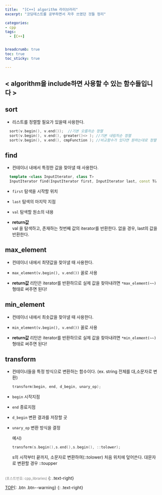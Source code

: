 ```yaml
---
title:  "[C++] algorithm 라이브러리"
excerpt: "코딩테스트를 공부하면서 자주 쓰였던 것들 정리"

categories:
- cpp
tags:
  - [C++]


breadcrumb: true
toc: true
toc_sticky: true

---
```


<h2> < algorithm을 include하면 사용할 수 있는 함수들입니다 > </h2>


##  sort
  - 리스트를 정렬할 필요가 있을때 사용한다.
  ```c++
    sort(v.begin(), v.end());  //기본 오름차순 정렬
    sort(v.begin(), v.end(), greater()<> ); //기본 내림차순 정렬
    sort(v.begin(), v.end(), cmpFunction ); //비교함수가 있다면 원하는대로 정렬
  ```

## find
  - 컨테이너 내에서 특정한 값을 찾아낼 때 사용한다.
  ```c++
    template <class InputIterator, class T>
    InputIterator find(InputIterator first, InputIterator last, const T& val);
  ```
  - `first`      탐색을 시작할 위치
  - `last`      탐색의 마지막 지점
  - `val`      탐색할 원소의 내용   

   - **return값**  
    val 을 탐색하고, 존재하는 첫번째 값의 iterator를 반환한다. 없을 경우, last의 값을 반환한다.


## max_element
  - 컨테이너 내에서 최댓값을 찾아낼 때 사용한다.
  - `max_element(v.begin(), v.end())` 꼴로 사용

  - **return값**
    리턴은 iterator를 반환하므로 실제 값을 찾아내려면 `*max_element(~~)` 형태로 써주면 된다!

## min_element
- 컨테이너 내에서 최솟값을 찾아낼 때 사용한다.
- `min_element(v.begin(), v.end())` 꼴로 사용

- **return값**
리턴은 iterator를 반환하므로 실제 값을 찾아내려면 `*min_element(~~)` 형태로 써주면 된다!



## transform
- 컨테이너들을 특정 방식으로 변환하는 함수이다. (ex. string 전체를 대,소문자로 변환)
  
  ```c++
  transform(begin, end, d_begin, unary_op);
  ```
- `begin`    시작지점
- `end`    종료지점
- `d_begin`    변환 결과를 저장할 곳
- `unary_op`    변환 방식을 결정

  예시)
  ```c++
  transform(s.begin(),s.end(),s.begin(), ::tolower);
  ```
  s의 시작부터 끝까지, 소문자로 변환하여(::tolower) 처음 위치에 덮어쓴다.
  대문자로 변환할 경우 ::toupper

<br>
<small style ="color:gray;">(포스트번호: cpp_libraries) </small> 
 {: .text-right}

[TOP](#){: .btn .btn--warning} 
{: .text-right}